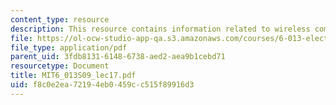 ```yaml
---
content_type: resource
description: This resource contains information related to wireless communications.
file: https://ol-ocw-studio-app-qa.s3.amazonaws.com/courses/6-013-electromagnetics-and-applications-spring-2009/f8c0e2ea72194eb0459cc515f89916d3_MIT6_013S09_lec17.pdf
file_type: application/pdf
parent_uid: 3fdb8131-6148-6738-aed2-aea9b1cebd71
resourcetype: Document
title: MIT6_013S09_lec17.pdf
uid: f8c0e2ea-7219-4eb0-459c-c515f89916d3
---
```

